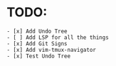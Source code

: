 # TODO:
    - [x] Add Undo Tree
    - [ ] Add LSP for all the things
    - [x] Add Git Signs
    - [x] Add vim-tmux-navigator
    - [x] Test Undo Tree
